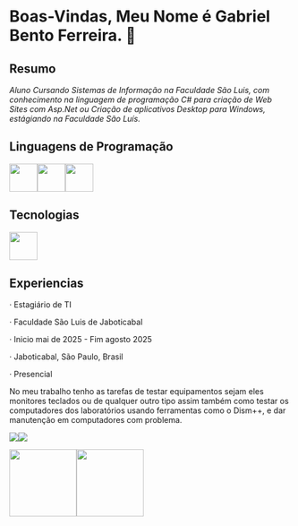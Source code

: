 <link rel="stylesheet" type='text/css' href="https://cdn.jsdelivr.net/gh/devicons/devicon@latest/devicon.min.css" />

# Boas-Vindas, Meu Nome é Gabriel Bento Ferreira. 👋

## Resumo
_*Aluno Cursando Sistemas de Informação na Faculdade São Luis, com conhecimento na linguagem de
programação C# para criação de Web Sites com Asp.Net ou Criação de aplicativos Desktop para
Windows, estágiando na Faculdade São Luís.*_

## Linguagens de Programação
<img width="50px" heigth="50px" src="https://cdn.jsdelivr.net/gh/devicons/devicon@latest/icons/html5/html5-original.svg" /><img width="50px" heigth="50px" src="https://cdn.jsdelivr.net/gh/devicons/devicon@latest/icons/css3/css3-original.svg" /><img width="50px" heigth="50px" src="https://cdn.jsdelivr.net/gh/devicons/devicon@latest/icons/csharp/csharp-original.svg" />

## Tecnologias
<img width="50px" heigth="50px" src="https://cdn.jsdelivr.net/gh/devicons/devicon@latest/icons/dotnetcore/dotnetcore-original.svg" />

## Experiencias
<p>· Estagiário de TI</p>
<p>· Faculdade São Luis de Jaboticabal</p>
<p>· Inicio mai de 2025 - Fim agosto 2025</p>
<p>· Jaboticabal, São Paulo, Brasil</p>
<p>· Presencial</p>
<p>
      No meu trabalho tenho as tarefas de testar equipamentos sejam eles monitores teclados ou
      de qualquer outro tipo assim também como testar os computadores dos laboratórios
      usando ferramentas como o Dism++, e dar manutenção em computadores com problema.
</p>

<img src="https://cdn.jsdelivr.net/gh/devicons/devicon@latest/icons/linkedin/linkedin-plain.svg" /><img src="https://cdn.jsdelivr.net/gh/devicons/devicon@latest/icons/codepen/codepen-original.svg" />

<div>
<a href="https://github.com/seu-usuário-aqui">
<img loading="lazy" height="120em" src="https://github-readme-stats.vercel.app/api/top-langs/?username=GabrielBF-66&layout=compact&langs_count=7&bg_color=00000000"/><img loading="lazy" height="120em" src="https://github-readme-stats.vercel.app/api?username=GabrielBF-66&show_icons=true&bg_color=00000000&include_all_commits=true&count_private=true"/>
</div>
